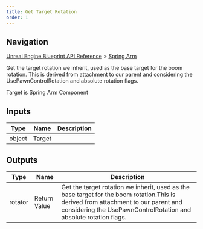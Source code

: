 ```yaml
---
title: Get Target Rotation
order: 1
---
```

## Navigation

[Unreal Engine Blueprint API Reference](https://dev.epicgames.com/documentation/en-us/unreal-engine/BlueprintAPI) > [Spring Arm](https://dev.epicgames.com/documentation/en-us/unreal-engine/BlueprintAPI/SpringArm)

Get the target rotation we inherit, used as the base target for the boom rotation.
This is derived from attachment to our parent and considering the UsePawnControlRotation and absolute rotation flags.

Target is Spring Arm Component

## Inputs

| Type | Name | Description |
| --- | --- | --- |
| object | Target |  |

## Outputs

| Type | Name | Description |
| --- | --- | --- |
| rotator | Return Value | Get the target rotation we inherit, used as the base target for the boom rotation.This is derived from attachment to our parent and considering the UsePawnControlRotation and absolute rotation flags. |
